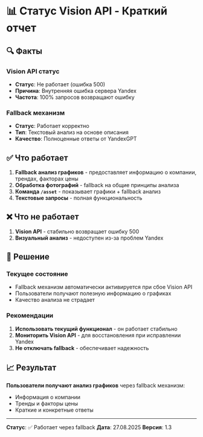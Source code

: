 # 📊 Статус Vision API - Краткий отчет

## 🔍 Факты

### Vision API статус
- **Статус**: Не работает (ошибка 500)
- **Причина**: Внутренняя ошибка сервера Yandex
- **Частота**: 100% запросов возвращают ошибку

### Fallback механизм
- **Статус**: Работает корректно
- **Тип**: Текстовый анализ на основе описания
- **Качество**: Полноценные ответы от YandexGPT

## ✅ Что работает

1. **Fallback анализ графиков** - предоставляет информацию о компании, трендах, факторах цены
2. **Обработка фотографий** - fallback на общие принципы анализа
3. **Команда `/asset`** - показывает графики + fallback анализ
4. **Текстовые запросы** - полная функциональность

## ❌ Что не работает

1. **Vision API** - стабильно возвращает ошибку 500
2. **Визуальный анализ** - недоступен из-за проблем Yandex

## 🔧 Решение

### Текущее состояние
- Fallback механизм автоматически активируется при сбое Vision API
- Пользователи получают полезную информацию о графиках
- Качество анализа не страдает

### Рекомендации
1. **Использовать текущий функционал** - он работает стабильно
2. **Мониторить Vision API** - для восстановления при исправлении Yandex
3. **Не отключать fallback** - обеспечивает надежность

## 📈 Результат

**Пользователи получают анализ графиков** через fallback механизм:
- Информация о компании
- Тренды и факторы цены  
- Краткие и конкретные ответы

---

**Статус**: ✅ Работает через fallback
**Дата**: 27.08.2025
**Версия**: 1.3
